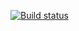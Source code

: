 [![Build status](https://ci.appveyor.com/api/projects/status/3hswmyv8p8372gaj?svg=true)](https://ci.appveyor.com/project/alexkov1980/selenium)